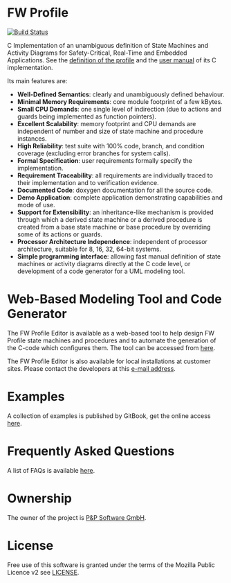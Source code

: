 # FW Profile
[![Build Status](https://travis-ci.org/pnp-software/fwprofile.svg?branch=master)](https://travis-ci.org/pnp-software/fwprofile)

C Implementation of an unambiguous definition of State Machines and Activity Diagrams for Safety-Critical, Real-Time and Embedded Applications. See the [definition of the profile](/doc/fwprofile/FWProfile.pdf) and the [user manual](/doc/um/UserManual.pdf) of its C implementation.

Its main features are:

* **Well-Defined Semantics**: clearly and unambiguously defined behaviour.
* **Minimal Memory Requirements**: core module footprint of a few kBytes.
* **Small CPU Demands**: one single level of indirection (due to actions and guards being implemented as function pointers).
* **Excellent Scalability**: memory footprint and CPU demands are independent of number and size of state machine and procedure instances.
* **High Reliability**: test suite with 100% code, branch, and condition coverage (excluding error branches for system calls).
* **Formal Specification**: user requirements formally specify the implementation.
* **Requirement Traceability**: all requirements are individually traced to their implementation and to verification evidence.
* **Documented Code**: doxygen documentation for all the source code.
* **Demo Application**: complete application demonstrating capabilities and mode of use.
* **Support for Extensibility**: an inheritance-like mechanism is provided through which a derived state machine or a derived procedure is created from a base state machine or base procedure by overriding some of its actions or guards.
* **Processor Architecture Independence**: independent of processor architecture, suitable for 8, 16, 32, 64-bit systems.
* **Simple programming interface**: allowing fast manual definition of state machines or activity diagrams directly at the C code level, or development of a code generator for a UML modeling tool.

# Web-Based Modeling Tool and Code Generator
The FW Profile Editor is available as a web-based tool to help design FW Profile state machines and procedures and to automate the generation of the C-code which configures them. The tool can be accessed from [here](http://pnp-software.com/fwprofile/editor/).

The FW Profile Editor is also available for local installations at customer sites. Please contact the developers at this [e-mail address](mailto:pnp-software@pnp-software.com).

# Examples
A collection of examples is published by GitBook, get the online access [here](https://www.gitbook.com/book/cechticky/fw-profile-examples/details).

# Frequently Asked Questions
A list of FAQs is available [here](/doc/faq/FAQ.pdf).

# Ownership
The owner of the project is [P&P Software GmbH](https://pnp-software.com/).

# License
Free use of this software is granted under the terms of the Mozilla Public Licence v2 see [LICENSE](LICENSE).
